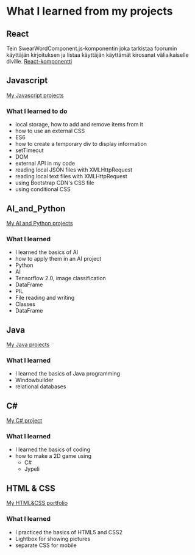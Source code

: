 # What I learned from my projects

## React 
Tein SwearWordComponent.js-komponentin joka
tarkistaa foorumin käyttäjän kirjoituksen ja
listaa käyttäjän käyttämät kirosanat väliaikaiselle
diville.
[React-komponentti](https://github.com/vihervirveli/WiableReact/blob/master/src/components/SwearWordComponent.js)

## Javascript

[My Javascript projects](https://github.com/vihervirveli/portfolio/tree/master/Javascript)

### What I learned to do
* local storage, how to add and remove items from it
* how to use an external CSS 
* ES6
* how to create a temporary div to display information 
* setTimeout
* DOM 
* external API in my code
* reading local JSON files with XMLHttpRequest
* reading local text files with XMLHttpRequest
* using Bootstrap CDN's CSS file
* using conditional CSS

## AI_and_Python

[My AI and Python projects](https://github.com/vihervirveli/portfolio/tree/master/AI_and_Python)

### What I learned
* I learned the basics of AI
* how to apply them in an AI project 
* Python
* AI 
* Tensorflow 2.0, image classification
* DataFrame
* PIL 
* File reading and writing
* Classes
* DataFrame

## Java

[My Java projects](https://github.com/vihervirveli/portfolio/tree/master/Java)

### What I learned
* I learned the basics of Java programming
* Windowbuilder
* relational databases 

## C#

[My C# project](https://github.com/vihervirveli/portfolio/tree/master/C%23)

### What I learned
* I learned the basics of coding 
* how to make a 2D game using
   - C#
   - Jypeli

## HTML & CSS
[My HTML&CSS portfolio](https://github.com/vihervirveli/portfolio/tree/master/C%23)

### What I learned
* I practiced the basics of HTML5 and CSS2
* Lightbox for showing pictures
* separate CSS for mobile